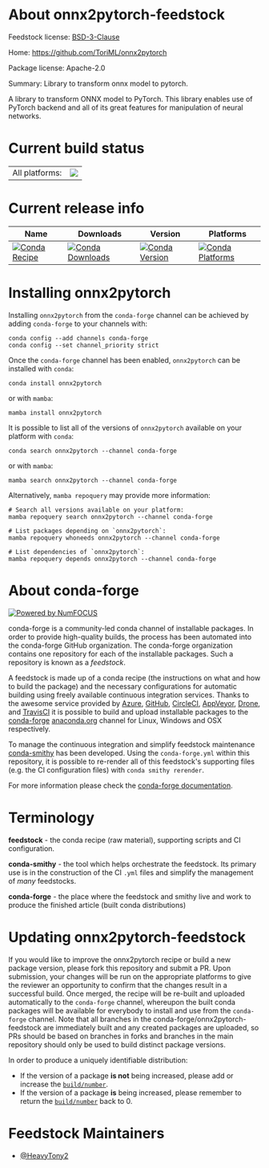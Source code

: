About onnx2pytorch-feedstock
============================

Feedstock license: [BSD-3-Clause](https://github.com/conda-forge/onnx2pytorch-feedstock/blob/main/LICENSE.txt)

Home: https://github.com/ToriML/onnx2pytorch

Package license: Apache-2.0

Summary: Library to transform onnx model to pytorch.

A library to transform ONNX model to PyTorch. This library enables use of PyTorch backend and all of its great features for manipulation of neural networks.


Current build status
====================


<table><tr><td>All platforms:</td>
    <td>
      <a href="https://dev.azure.com/conda-forge/feedstock-builds/_build/latest?definitionId=21276&branchName=main">
        <img src="https://dev.azure.com/conda-forge/feedstock-builds/_apis/build/status/onnx2pytorch-feedstock?branchName=main">
      </a>
    </td>
  </tr>
</table>

Current release info
====================

| Name | Downloads | Version | Platforms |
| --- | --- | --- | --- |
| [![Conda Recipe](https://img.shields.io/badge/recipe-onnx2pytorch-green.svg)](https://anaconda.org/conda-forge/onnx2pytorch) | [![Conda Downloads](https://img.shields.io/conda/dn/conda-forge/onnx2pytorch.svg)](https://anaconda.org/conda-forge/onnx2pytorch) | [![Conda Version](https://img.shields.io/conda/vn/conda-forge/onnx2pytorch.svg)](https://anaconda.org/conda-forge/onnx2pytorch) | [![Conda Platforms](https://img.shields.io/conda/pn/conda-forge/onnx2pytorch.svg)](https://anaconda.org/conda-forge/onnx2pytorch) |

Installing onnx2pytorch
=======================

Installing `onnx2pytorch` from the `conda-forge` channel can be achieved by adding `conda-forge` to your channels with:

```
conda config --add channels conda-forge
conda config --set channel_priority strict
```

Once the `conda-forge` channel has been enabled, `onnx2pytorch` can be installed with `conda`:

```
conda install onnx2pytorch
```

or with `mamba`:

```
mamba install onnx2pytorch
```

It is possible to list all of the versions of `onnx2pytorch` available on your platform with `conda`:

```
conda search onnx2pytorch --channel conda-forge
```

or with `mamba`:

```
mamba search onnx2pytorch --channel conda-forge
```

Alternatively, `mamba repoquery` may provide more information:

```
# Search all versions available on your platform:
mamba repoquery search onnx2pytorch --channel conda-forge

# List packages depending on `onnx2pytorch`:
mamba repoquery whoneeds onnx2pytorch --channel conda-forge

# List dependencies of `onnx2pytorch`:
mamba repoquery depends onnx2pytorch --channel conda-forge
```


About conda-forge
=================

[![Powered by
NumFOCUS](https://img.shields.io/badge/powered%20by-NumFOCUS-orange.svg?style=flat&colorA=E1523D&colorB=007D8A)](https://numfocus.org)

conda-forge is a community-led conda channel of installable packages.
In order to provide high-quality builds, the process has been automated into the
conda-forge GitHub organization. The conda-forge organization contains one repository
for each of the installable packages. Such a repository is known as a *feedstock*.

A feedstock is made up of a conda recipe (the instructions on what and how to build
the package) and the necessary configurations for automatic building using freely
available continuous integration services. Thanks to the awesome service provided by
[Azure](https://azure.microsoft.com/en-us/services/devops/), [GitHub](https://github.com/),
[CircleCI](https://circleci.com/), [AppVeyor](https://www.appveyor.com/),
[Drone](https://cloud.drone.io/welcome), and [TravisCI](https://travis-ci.com/)
it is possible to build and upload installable packages to the
[conda-forge](https://anaconda.org/conda-forge) [anaconda.org](https://anaconda.org/)
channel for Linux, Windows and OSX respectively.

To manage the continuous integration and simplify feedstock maintenance
[conda-smithy](https://github.com/conda-forge/conda-smithy) has been developed.
Using the ``conda-forge.yml`` within this repository, it is possible to re-render all of
this feedstock's supporting files (e.g. the CI configuration files) with ``conda smithy rerender``.

For more information please check the [conda-forge documentation](https://conda-forge.org/docs/).

Terminology
===========

**feedstock** - the conda recipe (raw material), supporting scripts and CI configuration.

**conda-smithy** - the tool which helps orchestrate the feedstock.
                   Its primary use is in the construction of the CI ``.yml`` files
                   and simplify the management of *many* feedstocks.

**conda-forge** - the place where the feedstock and smithy live and work to
                  produce the finished article (built conda distributions)


Updating onnx2pytorch-feedstock
===============================

If you would like to improve the onnx2pytorch recipe or build a new
package version, please fork this repository and submit a PR. Upon submission,
your changes will be run on the appropriate platforms to give the reviewer an
opportunity to confirm that the changes result in a successful build. Once
merged, the recipe will be re-built and uploaded automatically to the
`conda-forge` channel, whereupon the built conda packages will be available for
everybody to install and use from the `conda-forge` channel.
Note that all branches in the conda-forge/onnx2pytorch-feedstock are
immediately built and any created packages are uploaded, so PRs should be based
on branches in forks and branches in the main repository should only be used to
build distinct package versions.

In order to produce a uniquely identifiable distribution:
 * If the version of a package **is not** being increased, please add or increase
   the [``build/number``](https://docs.conda.io/projects/conda-build/en/latest/resources/define-metadata.html#build-number-and-string).
 * If the version of a package **is** being increased, please remember to return
   the [``build/number``](https://docs.conda.io/projects/conda-build/en/latest/resources/define-metadata.html#build-number-and-string)
   back to 0.

Feedstock Maintainers
=====================

* [@HeavyTony2](https://github.com/HeavyTony2/)

